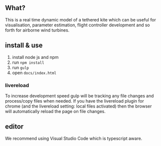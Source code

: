 ## What?
This is a real time dynamic model of a tethered kite which can be useful for visualisation, parameter estimation, flight controller development and so forth for airborne wind turbines. 

## install & use

1. install node js and npm
2. run `npm install`
3. run `gulp`
4. open `docs/index.html`

### livereload
To increase development speed gulp will be tracking any file changes and process/copy files when needed. If you have the livereload plugin for chrome (and the livereload setting: local files activated) then the browser will automatically reload the page on file changes. 

## editor
We recommend using Visual Studio Code which is typescript aware.  